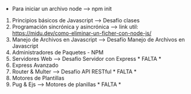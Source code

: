 - Para iniciar un archivo node --> npm init

1. Principios básicos de Javascript --> Desafío clases
2. Programación sincrónica y asincrónica --> link util: https://midu.dev/como-eliminar-un-ficher-con-node-js/
3. Manejo de Archivos en Javascript --> Desafío Manejo de Archivos en Javascript
4. Administradores de Paquetes - NPM
5. Servidores Web --> Desafío Servidor con Express \* FALTA \*
6. Express Avanzado
7. Router & Multer --> Desafío API RESTful \* FALTA \*
8. Motores de Plantillas
9. Pug & Ejs --> Motores de planillas \* FALTA \*
